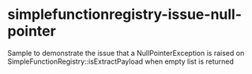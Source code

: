 # simplefunctionregistry-issue-null-pointer
Sample to demonstrate the issue that a NullPointerException is raised on SimpleFunctionRegistry::isExtractPayload  when empty list is returned
